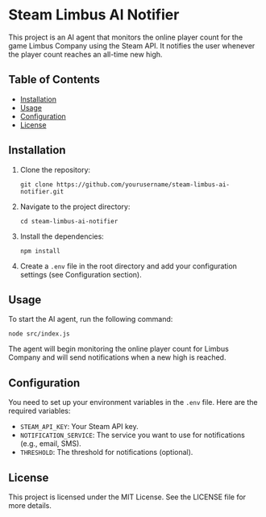 # Steam Limbus AI Notifier

This project is an AI agent that monitors the online player count for the game Limbus Company using the Steam API. It notifies the user whenever the player count reaches an all-time new high.

## Table of Contents

- [Installation](#installation)
- [Usage](#usage)
- [Configuration](#configuration)
- [License](#license)

## Installation

1. Clone the repository:
   ```
   git clone https://github.com/yourusername/steam-limbus-ai-notifier.git
   ```

2. Navigate to the project directory:
   ```
   cd steam-limbus-ai-notifier
   ```

3. Install the dependencies:
   ```
   npm install
   ```

4. Create a `.env` file in the root directory and add your configuration settings (see Configuration section).

## Usage

To start the AI agent, run the following command:
```
node src/index.js
```

The agent will begin monitoring the online player count for Limbus Company and will send notifications when a new high is reached.

## Configuration

You need to set up your environment variables in the `.env` file. Here are the required variables:

- `STEAM_API_KEY`: Your Steam API key.
- `NOTIFICATION_SERVICE`: The service you want to use for notifications (e.g., email, SMS).
- `THRESHOLD`: The threshold for notifications (optional).

## License

This project is licensed under the MIT License. See the LICENSE file for more details.